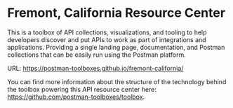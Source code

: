 # Fremont, California Resource Center
This is a toolbox of API collections, visualizations, and tooling to help developers discover and put APIs to work as part of integrations and applications. Providing a single landing page, documentation, and Postman collections that can be easily run using the Postman platform.

URL: https://postman-toolboxes.github.io/fremont-california/

You can find more information about the structure of the technology behind the toolbox powering this API resource center here: https://github.com/postman-toolboxes/toolbox.
